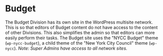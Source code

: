 # Budget

The Budget Division has its own site in the WordPress multisite network. This is so that editors of Budget content do not have access to the content of other Divisions. This also simplifies the admin so that editors can more easily perform their tasks. The Budget site uses the "NYCC Budget" theme (`wp-nycc-budget`), a child theme of the "New York City Council" theme (`wp-nycc`). _Note: Super Admins have access to all network sites._
